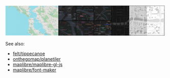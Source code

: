 <img src="/profile/light.jpg" width=33%><img src="/profile/dark.jpg" width=33%><img src="/profile/viz.jpg" width=33%>

See also:

- [felt/tippecanoe](http://github.com/felt/tippecanoe)
- [onthegomap/planetiler](http://github.com/onthegomap/planetiler)
- [maplibre/maplibre-gl-js](https://github.com/maplibre/maplibre-gl-js)
- [maplibre/font-maker](https://github.com/maplibre/font-maker)
